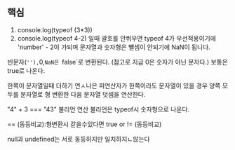## 핵심
1. console.log(typeof (3\*3))
2. console.log(typeof 4-2)
일때 괄호를 안쒸우면 typeof 4가 우선적용이기에  'number' - 2이 가되며 문자열과 숫자형은 뺼셈이 안되기에 NaN이 됩니다.


빈문자(`''),`0,`NaN은 `false`로 변환된다. (참고로 지금 0은 숫자가 아닌 문자다.)
보통은 true로 나온다.

한쪽이 문자열일때 더하기 연ㅅ나은 피연산자가 한쪽이라도 문자열이 있을 경우 양쪽 모두를 문자열로 형 변환한 다음 문자열 덧셈을 연산한다.

"4" + 3 === "43"
불리언 연산 불리언은 typeof시 숫자형으로 나온다.

 == (동등비교):형변환시 같을수있다면 true
 or != (동등비교)

null과 undefined는 서로 동등하지만 일치하지ㄴ않는다